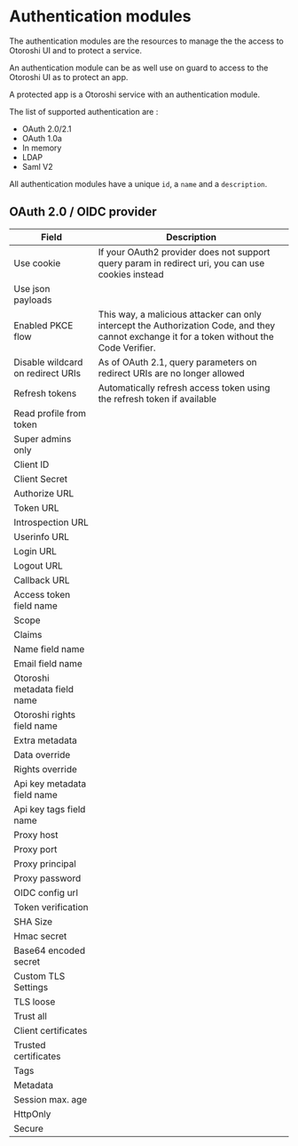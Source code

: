 # Authentication modules

The authentication modules are the resources to manage the the access to Otoroshi UI and to protect a service.

An authentication module can be as well use on guard to access to the Otoroshi UI as to protect an app.

A protected app is a Otoroshi service with an authentication module.

The list of supported authentication are : 
* OAuth 2.0/2.1
* OAuth 1.0a
* In memory
* LDAP
* Saml V2

All authentication modules have a unique `id`, a `name` and a `description`.

## OAuth 2.0 / OIDC provider

| Field | Description |
|---|---|
| Use cookie | If your OAuth2 provider does not support query param in redirect uri, you can use cookies instead |
| Use json payloads |  |
| Enabled PKCE flow | This way, a malicious attacker can only intercept the Authorization Code, and they cannot exchange it for a token without the Code Verifier. |
| Disable wildcard on redirect URIs | As of OAuth 2.1, query parameters on redirect URIs are no longer allowed |
| Refresh tokens | Automatically refresh access token using the refresh token if available |
| Read profile from token |  |
| Super admins only |  |
| Client ID |  |
| Client Secret |  |
| Authorize URL |  |
| Token URL |  |
| Introspection URL |  |
| Userinfo URL |  |
| Login URL |  |
| Logout URL |  |
| Callback URL |  |
| Access token field name |  |
| Scope |  |
| Claims |  |
| Name field name |  |
| Email field name |  |
| Otoroshi metadata field name |  |
| Otoroshi rights field name |  |
| Extra metadata |  |
| Data override |  |
| Rights override |  |
| Api key metadata field name |  |
| Api key tags field name |  |
| Proxy host |  |
| Proxy port |  |
| Proxy principal |  |
| Proxy password |  |
| OIDC config url |  |
| Token verification |  |
| SHA Size |  |
| Hmac secret |  |
| Base64 encoded secret |  |
| Custom TLS Settings |  |
| TLS loose |  |
| Trust all |  |
| Client certificates |  |
| Trusted certificates |  |
| Tags |  |
| Metadata |  |
| Session max. age |  |
| HttpOnly |  |
| Secure |  |